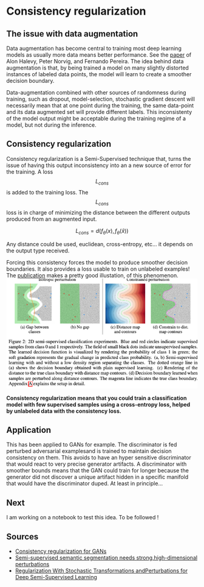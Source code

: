 # Consistency regularization

## The issue with data augmentation
Data augmentation has become central to training most deep learning models as usually more data means better performance.
See the [paper](https://static.googleusercontent.com/media/research.google.com/en//pubs/archive/35179.pdf) of Alon Halevy, Peter Norvig, and Fernando Pereira.
The idea behind data augmentation is that, by being trained a model on many slightly distorted instances of labeled data points, the model will learn to create a smoother decision boundary.

Data-augmentation combined with other sources of randomness during training, such as dropout, model-selection, stochastic gradient descent will necessarily mean that at one point during the training, the same data-point and its data augmented set will provide different labels.
This inconsistenty of the model output might be acceptable during the training regime of a model, but not during the inference.

## Consistency regularization
Consistency regularization is a Semi-Supervised technique that, turns the issue of having this output inconsistency into an a new source of error for the training.
A loss $$ L_{cons} $$ is added to the training loss. The $$ L_{cons} $$ loss is in charge of minimizing the distance between the different outputs produced from an augmented input.

$$ 
L_{cons} =  d(f_\theta(x), f_\theta(\hat{x}))
$$

Any distance could be used, euclidean, cross-entropy, etc... it depends on the output type received.

Forcing this consistency forces the model to produce smoother decision boundaries. 
It also provides a loss usable to train on unlabeled examples!
The [publication](https://arxiv.org/pdf/1906.01916.pdf) makes a pretty good illustation, of this phenomenon.
![Boundaries](../images/consistency-regularization-decision-boundary.png)

**Consistency regularization means that you could train a classification model with few supervised samples using a cross-entropy loss, helped by unlabeled data with the consistency loss.**

## Application

This has been applied to GANs for example.
The discriminator is fed perturbed adversarial examplesand is trained to maintain decision consistency on them. 
This avoids to have an hyper sensitive discriminator that would react to very precise generator artifacts.
A discriminator with smoother bounds means that the GAN could train for longer because the generator did not discover a unique artifact hidden in a specific manifold that would have the discriminator duped. 
At least in principle...
  
## Next  
I am working on a notebook to test this idea. To be followed !

## Sources

* [Consistency regularization for GANs](https://deepai.org/publication/consistency-regularization-for-generative-adversarial-networks)
* [Semi-supervised semantic segmentation needs strong,high-dimensional perturbations](https://arxiv.org/pdf/1906.01916.pdf)
* [Regularization With Stochastic Transformations andPerturbations for Deep Semi-Supervised Learning](https://arxiv.org/pdf/1606.04586.pdf)
